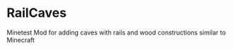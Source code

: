 RailCaves
=========

Minetest Mod for adding caves with rails and wood constructions similar to Minecraft
